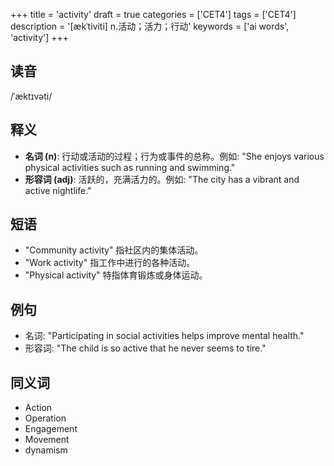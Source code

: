 +++
title = 'activity'
draft = true
categories = ['CET4']
tags = ['CET4']
description = '[ækˈtiviti] n.活动；活力；行动'
keywords = ['ai words', 'activity']
+++

## 读音
/ˈæktɪvəti/

## 释义
- **名词 (n)**: 行动或活动的过程；行为或事件的总称。例如: "She enjoys various physical activities such as running and swimming."
- **形容词 (adj)**: 活跃的，充满活力的。例如: "The city has a vibrant and active nightlife."

## 短语
- "Community activity" 指社区内的集体活动。
- "Work activity" 指工作中进行的各种活动。
- "Physical activity" 特指体育锻炼或身体运动。

## 例句
- 名词: "Participating in social activities helps improve mental health."
- 形容词: "The child is so active that he never seems to tire."

## 同义词
- Action
- Operation
- Engagement
- Movement
- dynamism
